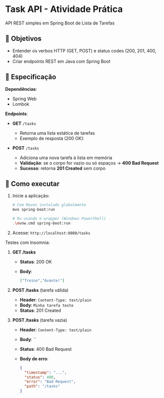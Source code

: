 # Task API - Atividade Prática

API REST simples em Spring Boot de Lista de Tarefas

## 🎯 Objetivos

* Entender os verbos HTTP (GET, POST) e status codes (200, 201, 400, 404)
* Criar endpoints REST em Java com Spring Boot

## 📝 Especificação

**Dependências**:

* Spring Web
* Lombok

**Endpoints**:

* **GET** `/tasks`

  * Retorna uma lista estática de tarefas
  * Exemplo de resposta (200 OK):

* **POST** `/tasks`

  * Adiciona uma nova tarefa à lista em memória
  * **Validação**: se o corpo for vazio ou só espaços → **400 Bad Request**
  * **Sucesso**: retorna **201 Created** sem corpo

## 🚀 Como executar

1. Inicie a aplicação:

   ```bash
   # Com Maven instalado globalmente
   mvn spring-boot:run

   # Ou usando o wrapper (Windows PowerShell)
   .\mvnw.cmd spring-boot:run
   ```

2. Acesse: `http://localhost:8080/tasks`

Testes com Insomnia:

1. **GET /tasks**

   * **Status**: 200 OK
   * **Body**:

     ```json
     ["Treino","Avante!"]
     ```


2. **POST /tasks** (tarefa válida)

   * **Header**: `Content-Type: text/plain`
   * **Body**: `Minha tarefa teste`
   * **Status**: 201 Created


3. **POST /tasks** (tarefa vazia)

   * **Header**: `Content-Type: text/plain`
   * **Body**: \`\`
   * **Status**: 400 Bad Request
   * **Body de erro**:

     ```json
     {
       "timestamp": "...",
       "status": 400,
       "error": "Bad Request",
       "path": "/tasks"
     }
     ```
